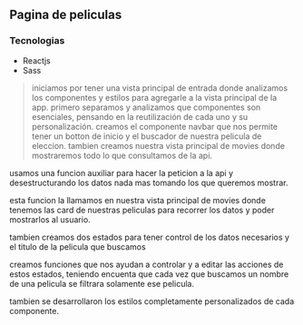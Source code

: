 ## Pagina de peliculas 

### Tecnologias 

* Reactjs
* Sass 

> iniciamos por tener una vista principal de entrada donde analizamos los componentes y estilos para agregarle a la vista principal de la app. primero separamos y analizamos que componentes son esenciales, pensando en la reutilización de cada uno y su personalización. creamos el componente navbar que nos permite tener un botton de inicio y el buscador de nuestra pelicula de eleccion. tambien creamos nuestra vista principal de movies donde mostraremos todo lo que consultamos de la api. 

usamos una funcion auxiliar para hacer la peticion a la api y desestructurando los datos nada mas tomando los que queremos mostrar. 

esta funcion la llamamos en nuestra vista principal de movies donde tenemos las card de nuestras peliculas para recorrer los datos y poder mostrarlos al usuario. 

tambien creamos dos estados para tener control de los datos necesarios y el titulo de la pelicula que buscamos

creamos funciones que nos ayudan a controlar y a editar las acciones de estos estados, teniendo encuenta que cada vez que buscamos un nombre de una pelicula se filtrara solamente ese pelicula.

tambien se desarrollaron los estilos completamente personalizados de cada componente.